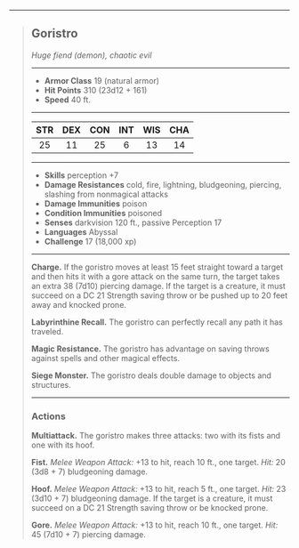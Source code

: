 ***
> ## Goristro
> *Huge fiend (demon), chaotic evil*
> 
> ***
> 
> - **Armor Class** 19 (natural armor)
> - **Hit Points** 310 (23d12 + 161)
> - **Speed** 40 ft.
> 
> ***
> 
> |STR|DEX|CON|INT|WIS|CHA|
> |:---:|:---:|:---:|:---:|:---:|:---:|
> |25|11|25|6|13|14|
> 
> ***
> 
> - **Skills** perception +7
> - **Damage Resistances** cold, fire, lightning, bludgeoning, piercing, slashing from nonmagical attacks
> - **Damage Immunities** poison
> - **Condition Immunities** poisoned
> - **Senses** darkvision 120 ft., passive Perception 17
> - **Languages** Abyssal
> - **Challenge** 17 (18,000 xp)
> 
> ***
> 
> **Charge.** If the goristro moves at least 15 feet straight toward a target and then hits it with a gore attack on the same turn, the target takes an extra 38 (7d10) piercing damage. If the target is a creature, it must succeed on a DC 21 Strength saving throw or be pushed up to 20 feet away and knocked prone.
> 
> **Labyrinthine Recall.** The goristro can perfectly recall any path it has traveled.
> 
> **Magic Resistance.** The goristro has advantage on saving throws against spells and other magical effects.
> 
> **Siege Monster.** The goristro deals double damage to objects and structures.
> 
> ***
> 
> ### Actions
> **Multiattack.** The goristro makes three attacks: two with its fists and one with its hoof.
> 
> **Fist.** *Melee Weapon Attack:* +13 to hit, reach 10 ft., one target. *Hit:* 20 (3d8 + 7) bludgeoning damage.
> 
> **Hoof.** *Melee Weapon Attack:* +13 to hit, reach 5 ft., one target. *Hit:* 23 (3d10 + 7) bludgeoning damage. If the target is a creature, it must succeed on a DC 21 Strength saving throw or be knocked prone.
> 
> **Gore.** *Melee Weapon Attack:* +13 to hit, reach 10 ft., one target. *Hit:* 45 (7d10 + 7) piercing damage.